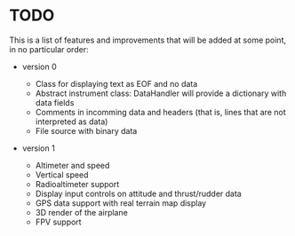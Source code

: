 # TODO

This is a list of features and improvements that will be added at some point, in
no particular order:

* version 0
  * Class for displaying text as EOF and no data
  * Abstract instrument class: DataHandler will provide a dictionary with data fields
  * Comments in incomming data and headers (that is, lines that are not interpreted as data)
  * File source with binary data

* version 1
  * Altimeter and speed
  * Vertical speed
  * Radioaltimeter support
  * Display input controls on attitude and thrust/rudder data
  * GPS data support with real terrain map display
  * 3D render of the airplane
  * FPV support
